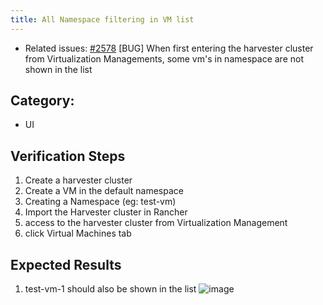 ```yaml
---
title: All Namespace filtering in VM list
---
```


* Related issues: [#2578](https://github.com/harvester/harvester/issues/2578) [BUG] When first entering the harvester cluster from Virtualization Managements, some vm's in namespace are not shown in the list

## Category: 
* UI

## Verification Steps
1. Create a harvester cluster
1. Create a VM in the default namespace
1. Creating a Namespace (eg: test-vm)
1. Import the Harvester cluster in Rancher
1. access to the harvester cluster from Virtualization Management
1. click Virtual Machines tab


## Expected Results
1. test-vm-1 should also be shown in the list
![image](https://user-images.githubusercontent.com/24985926/181211867-4f3889cd-a14e-463c-9a7f-0aee2d5f358e.png)